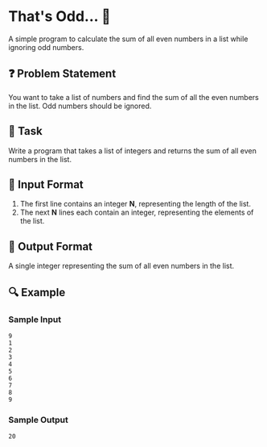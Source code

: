 # That's Odd... 🔢  

A simple program to calculate the sum of all even numbers in a list while ignoring odd numbers.  

## ❓ Problem Statement  

You want to take a list of numbers and find the sum of all the even numbers in the list. Odd numbers should be ignored.  

## 🎯 Task  

Write a program that takes a list of integers and returns the sum of all even numbers in the list.  

## 📌 Input Format  

1. The first line contains an integer **N**, representing the length of the list.  
2. The next **N** lines each contain an integer, representing the elements of the list.  

## 📝 Output Format  

A single integer representing the sum of all even numbers in the list.  

## 🔍 Example  

### Sample Input  
```plaintext  
9  
1  
2  
3  
4  
5  
6  
7  
8  
9  
```  

### Sample Output  
```plaintext  
20  
```  